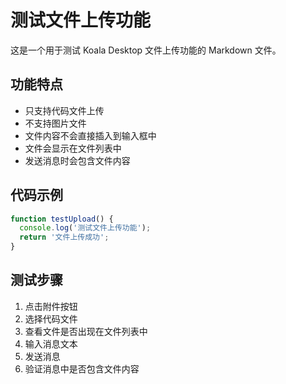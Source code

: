 # 测试文件上传功能

这是一个用于测试 Koala Desktop 文件上传功能的 Markdown 文件。

## 功能特点

- 只支持代码文件上传
- 不支持图片文件
- 文件内容不会直接插入到输入框中
- 文件会显示在文件列表中
- 发送消息时会包含文件内容

## 代码示例

```javascript
function testUpload() {
  console.log('测试文件上传功能');
  return '文件上传成功';
}
```

## 测试步骤

1. 点击附件按钮
2. 选择代码文件
3. 查看文件是否出现在文件列表中
4. 输入消息文本
5. 发送消息
6. 验证消息中是否包含文件内容 
